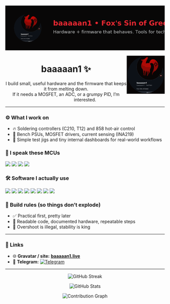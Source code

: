 <!-- Header -->
<p align="center">
  <img src="assets/fox_banner.gif" width="900" alt="baaaaan1 banner">
</p>


<!-- Optional corner icon -->
<img src="assets/fox_pulse_icon_small.gif" width="120" align="right" alt="fox pulse icon">


<h1 align="center">baaaaan1 ✨</h1>
<p align="center">I build small, useful hardware and the firmware that keeps it from melting down. <br/>If it needs a MOSFET, an ADC, or a grumpy PID, I’m interested.</p>

---

### ⚙️ What I work on
- 🔥 Soldering controllers (C210, T12) and 858 hot-air control
- 🔌 Bench PSUs, MOSFET drivers, current sensing (INA219)
- 🧪 Simple test jigs and tiny internal dashboards for real-world workflows

### 🧠 I speak these MCUs
<p>
  <img src="https://img.shields.io/badge/Arduino-00979D?logo=arduino&logoColor=white&labelColor=555" />
  <img src="https://img.shields.io/badge/STM32-03234B?logo=stmicroelectronics&logoColor=white&labelColor=555" />
  <img src="https://img.shields.io/badge/ESP32-000000?logo=espressif&logoColor=white&labelColor=555" />
  <img src="https://img.shields.io/badge/ESP8266-000000?logo=espressif&logoColor=white&labelColor=555" />
</p>

### 🛠️ Software I actually use
<p>
  <img src="https://img.shields.io/badge/PlatformIO-F5822A?logo=platformio&logoColor=white&labelColor=555" />
  <img src="https://img.shields.io/badge/Arduino%20IDE-00979D?logo=arduino&logoColor=white&labelColor=555" />
  <img src="https://img.shields.io/badge/Proteus-2F4892?labelColor=555" />
  <img src="https://img.shields.io/badge/Eagle%20PCB-CC0000?logo=autodesk&logoColor=white&labelColor=555" />
  <img src="https://img.shields.io/badge/DipTrace-1C7C54?labelColor=555" />
  <img src="https://img.shields.io/badge/LightBurn-E84D4F?labelColor=555" />
  <img src="https://img.shields.io/badge/Vectric%20Aspire-4B6F44?labelColor=555" />
  <img src="https://img.shields.io/badge/Nextion%20HMI-006699?labelColor=555" />
</p>

### 📐 Build rules (so things don’t explode)
- ✅ Practical first, pretty later  
- 🧾 Readable code, documented hardware, repeatable steps  
- 🧯 Overshoot is illegal, stability is king

---

### 🔗 Links
- 🌐 **Gravatar / site:** **[baaaaan1.live](https://baaaaan1.live)**
- 💬 **Telegram:** <a href="https://t.me/RexNations">
  <img src="https://img.shields.io/badge/Telegram-2CA5E0?style=for-the-badge&logo=telegram&logoColor=white" alt="Telegram">
</a>

---

<p align="center">
  <img src="https://streak-stats.demolab.com?user=baaaaan1&theme=dark&hide_border=true" alt="GitHub Streak" />
</p>
<p align="center">
  <img src="https://github-readme-stats.vercel.app/api?username=baaaaan1&show_icons=true&theme=github_dark&hide_border=true" alt="GitHub Stats">
</p>
<p align="center">
  <img src="https://github-readme-activity-graph.vercel.app/graph?username=baaaaan1&theme=github-compact&hide_border=true" alt="Contribution Graph" />
</p>
